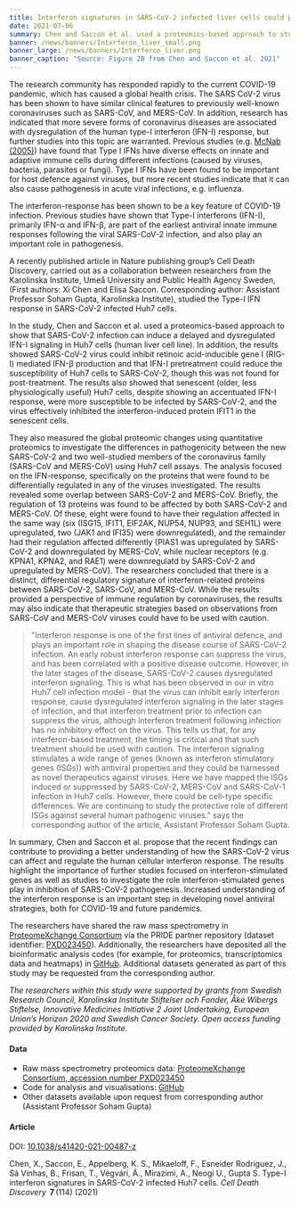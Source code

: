 ```yaml
---
title: Interferon signatures in SARS-CoV-2 infected liver cells could provide knowledge for new antiviral therapies 
date: 2021-07-06
summary: Chen and Saccon et al. used a proteomics-based approach to study how SARS-CoV-2 infection affected Type-1 interferon signalling in liver cells. Both data and code are published.
banner: /news/banners/Interferon_liver_small.png
banner_large: /news/banners/Interferon_liver.png
banner_caption: "Source: Figure 2B from Chen and Saccon et al. 2021"
---
```


The research community has responded rapidly to the current COVID-19 pandemic, which has caused a global health crisis. The SARS CoV-2 virus has been shown to have similar clinical features to previously well-known coronaviruses such as SARS-CoV, and MERS-CoV. In addition, research has indicated that more severe forms of coronavirus diseases are associated with dysregulation of the human type-I interferon (IFN-I) response, but further studies into this topic are warranted. Previous studies (e.g. [McNab (2005)](https://doi.org/10.1038/nri3787)) have found that Type I IFNs have diverse effects on innate and adaptive immune cells during different infections (caused by viruses, bacteria, parasites or fungi). Type I IFNs have been found to be important for host defence against viruses, but more recent studies indicate that it can also cause pathogenesis in acute viral infections, e.g. influenza.

The interferon-response has been shown to be a key feature of COVID-19 infection. Previous studies have shown that Type-I interferons (IFN-I), primarily IFN-α and IFN-β, are part of the earliest antiviral innate immune responses following the viral SARS-CoV-2 infection, and also play an important role in pathogenesis.

A recently published article in Nature publishing group’s Cell Death Discovery, carried out as a collaboration between researchers from the Karolinska Institute, Umeå University and Public Health Agency Sweden, (First authors: Xi Chen and Elisa Saccon. Corresponding author: Assistant Professor Soham Gupta, Karolinska Institute), studied the Type-I IFN response in SARS-CoV-2 infected Huh7 cells.

In the study, Chen and  Saccon et al. used a proteomics-based approach to show that SARS-CoV-2 infection can induce a delayed and dysregulated IFN-I signaling in Huh7 cells (human liver cell line). In addition, the results showed SARS-CoV-2 virus could inhibit retinoic acid-inducible gene I (RIG-I) mediated IFN-β production and that IFN-I pretreatment could reduce the susceptibility of Huh7 cells to SARS-CoV-2, though this was not found for post-treatment. The results also showed that senescent (older, less physiologically useful) Huh7 cells, despite showing an accentuated IFN-I response, were more susceptible to be infected by SARS-CoV-2, and the virus effectively inhibited the interferon-induced protein IFIT1 in the senescent cells.

They also measured the global proteomic changes using quantitative proteomics to investigate the differences in pathogenicity between the new SARS-CoV-2 and two well-studied members of the coronavirus family (SARS-CoV and MERS-CoV) using Huh7 cell assays. The analysis focused on the IFN-response, specifically on the proteins that were found to be differentially regulated in any of the viruses investigated. The results revealed some overlap between SARS-CoV-2 and MERS-CoV. Briefly, the regulation of 13 proteins was found to be affected by both SARS-CoV-2 and MERS-CoV. Of these, eight were found to have their regulation affected in the same way (six (ISG15, IFIT1, EIF2AK, NUP54, NUP93, and SEH1L) were upregulated, two (JAK1 and IFI35) were downregulated), and the remainder had their regulation affected differently (PIAS1 was upregulated by SARS-CoV-2 and downregulated by MERS-CoV, while nuclear receptors (e.g. KPNA1, KPNA2, and RAE1) were downregulatd by SARS-CoV-2 and upregulated by MERS-CoV). The researchers concluded that there is a distinct, differential regulatory signature of interferon-related proteins between SARS-CoV-2, SARS-CoV, and MERS-CoV. While the results provided a perspective of immune regulation by coronaviruses, the results may also indicate that therapeutic strategies based on observations from SARS-CoV and MERS-CoV viruses could have to be used with caution.  

> "Interferon response is one of the first lines of antiviral defence, and plays an important role in shaping the disease course of SARS-CoV-2 infection. An early robust interferon response can suppress the virus, and has been correlated with a positive disease outcome. However, in the later stages of the disease, SARS-CoV-2 causes dysregulated interferon signaling. This is what has been observed in our in vitro Huh7 cell infection model - that the virus can inhibit early interferon response, cause dysregulated interferon signaling in the later stages of infection, and that interferon treatment prior to infection can suppress the virus, although interferon treatment following infection has no inhibitory effect on the virus. This tells us that, for any interferon-based treatment, the timing is critical and that such treatment should be used with caution. The interferon signaling stimulates a wide range of genes (known as interferon stimulatory genes (ISGs)) with antiviral properties and they could be harnessed as novel therapeutics against viruses. Here we have mapped the ISGs induced or suppressed by SARS-CoV-2, MERS-CoV and SARS-CoV-1 infection in Huh7 cells. However, there could be cell-type specific differences. We are continuing to study the protective role of different ISGs against several human pathogenic viruses." says the corresponding author of the article, Assistant Professor Soham Gupta.

In summary, Chen and Saccon et al. propose that the recent findings can contribute to providing a better understanding of how the SARS-CoV-2 virus can affect and regulate the human cellular interferon response. The results highlight the importance of further studies focused on interferon-stimulated genes as well as studies to investigate the role interferon-stimulated genes play in inhibition of SARS-CoV-2 pathogenesis. Increased understanding of the interferon response is an important step in developing novel antiviral strategies, both for COVID-19 and future pandemics.

The researchers have shared the raw mass spectrometry in [ProteomeXchange Consortium](http://proteomecentral.proteomexchange.org) via the PRIDE partner repository (dataset identifier: [PXD023450](http://proteomecentral.proteomexchange.org/cgi/GetDataset?ID=PXD023450)). Additionally, the researchers have deposited all the bioinformatic analysis codes (for example, for proteomics, transcriptomics data and heatmaps) in [GitHub](https://github.com/neogilab/COVID_IFN). Additional datasets generated as part of this study may be requested from the corresponding author.

*The researchers within this study were supported by grants from Swedish Research Council, Karolinska Institute Stiftelser och Fonder, Åke Wibergs Stiftelse, Innovative Medicines Initiative 2 Joint Undertaking,  European Union’s Horizon 2020 and Swedish Cancer Society. Open access funding provided by Karolinska Institute.*

#### Data

- Raw mass spectrometry proteomics data: [ProteomeXchange Consortium, accession number PXD023450](http://proteomecentral.proteomexchange.org/cgi/GetDataset?ID=PXD023450)
- Code for analysis and visualisations: [GitHub](https://github.com/neogilab/COVID_IFN)
- Other datasets available upon request from corresponding author (Assistant Professor Soham Gupta)

#### Article

DOI: [10.1038/s41420-021-00487-z](https://doi.org/10.1038/s41420-021-00487-z)

Chen, X., Saccon, E., Appelberg, K. S., Mikaeloff, F., Esneider Rodriguez, J., Sá Vinhas, B., Frisan, T.,  Végvári, Á., Mirazimi, A., Neogi U., Gupta S. Type-I interferon signatures in SARS-CoV-2 infected Huh7 cells. *Cell Death Discovery*  **7** (114) (2021)
